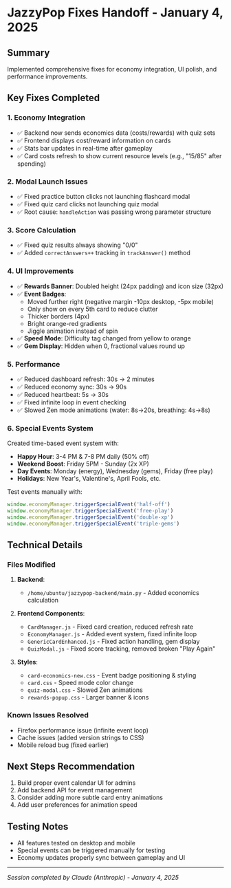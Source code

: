 # JazzyPop Fixes Handoff - January 4, 2025

## Summary
Implemented comprehensive fixes for economy integration, UI polish, and performance improvements.

## Key Fixes Completed

### 1. **Economy Integration**
- ✅ Backend now sends economics data (costs/rewards) with quiz sets
- ✅ Frontend displays cost/reward information on cards
- ✅ Stats bar updates in real-time after gameplay
- ✅ Card costs refresh to show current resource levels (e.g., "15/85" after spending)

### 2. **Modal Launch Issues**
- ✅ Fixed practice button clicks not launching flashcard modal
- ✅ Fixed quiz card clicks not launching quiz modal
- ✅ Root cause: `handleAction` was passing wrong parameter structure

### 3. **Score Calculation**
- ✅ Fixed quiz results always showing "0/0"
- ✅ Added `correctAnswers++` tracking in `trackAnswer()` method

### 4. **UI Improvements**
- ✅ **Rewards Banner**: Doubled height (24px padding) and icon size (32px)
- ✅ **Event Badges**: 
  - Moved further right (negative margin -10px desktop, -5px mobile)
  - Only show on every 5th card to reduce clutter
  - Thicker borders (4px)
  - Bright orange-red gradients
  - Jiggle animation instead of spin
- ✅ **Speed Mode**: Difficulty tag changed from yellow to orange
- ✅ **Gem Display**: Hidden when 0, fractional values round up

### 5. **Performance**
- ✅ Reduced dashboard refresh: 30s → 2 minutes
- ✅ Reduced economy sync: 30s → 90s
- ✅ Reduced heartbeat: 5s → 30s
- ✅ Fixed infinite loop in event checking
- ✅ Slowed Zen mode animations (water: 8s→20s, breathing: 4s→8s)

### 6. **Special Events System**
Created time-based event system with:
- **Happy Hour**: 3-4 PM & 7-8 PM daily (50% off)
- **Weekend Boost**: Friday 5PM - Sunday (2x XP)
- **Day Events**: Monday (energy), Wednesday (gems), Friday (free play)
- **Holidays**: New Year's, Valentine's, April Fools, etc.

Test events manually with:
```javascript
window.economyManager.triggerSpecialEvent('half-off')
window.economyManager.triggerSpecialEvent('free-play')
window.economyManager.triggerSpecialEvent('double-xp')
window.economyManager.triggerSpecialEvent('triple-gems')
```

## Technical Details

### Files Modified
1. **Backend**:
   - `/home/ubuntu/jazzypop-backend/main.py` - Added economics calculation

2. **Frontend Components**:
   - `CardManager.js` - Fixed card creation, reduced refresh rate
   - `EconomyManager.js` - Added event system, fixed infinite loop
   - `GenericCardEnhanced.js` - Fixed action handling, gem display
   - `QuizModal.js` - Fixed score tracking, removed broken "Play Again"

3. **Styles**:
   - `card-economics-new.css` - Event badge positioning & styling
   - `card.css` - Speed mode color change
   - `quiz-modal.css` - Slowed Zen animations
   - `rewards-popup.css` - Larger banner & icons

### Known Issues Resolved
- Firefox performance issue (infinite event loop)
- Cache issues (added version strings to CSS)
- Mobile reload bug (fixed earlier)

## Next Steps Recommendation
1. Build proper event calendar UI for admins
2. Add backend API for event management
3. Consider adding more subtle card entry animations
4. Add user preferences for animation speed

## Testing Notes
- All features tested on desktop and mobile
- Special events can be triggered manually for testing
- Economy updates properly sync between gameplay and UI

---
*Session completed by Claude (Anthropic) - January 4, 2025*